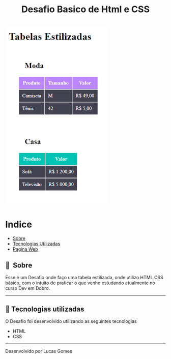 # 

<h1 align="center"> Desafio Basico de Html e CSS  </h1>

<h1>
    <img  src="src/image/img.PNG" alt="Foto da tela">
</h1>


# Indice

- [Sobre](#-sobre)
- [Tecnologias Utilizadas](#-tecnologias-utilizadas)
- <a href="https://llucasgomes.github.io/DevQuest-HtmlCssBasico/" target="_blank" >Pagina Web</a>

## 🔖&nbsp; Sobre

Esse é um Desafio onde faço uma tabela estilizada, onde utilizo HTML CSS básico, com o intuito de praticar o que venho estudando atualmente no curso Dev em Dobro.

---

## 🚀 Tecnologias utilizadas

O Desafio foi desenvolvido utilizando as seguintes tecnologias

- HTML
- CSS


---

Desenvolvido por Lucas Gomes
